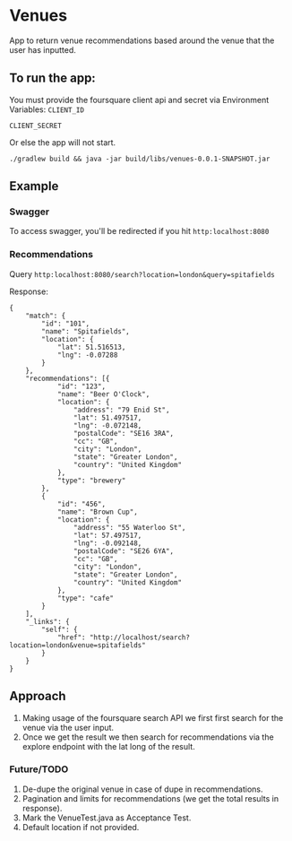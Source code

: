 # Venues

App to return venue recommendations based around the venue that the user has inputted.

## To run the app:

You must provide the foursquare client api and secret via Environment Variables:
`CLIENT_ID`

`CLIENT_SECRET`

Or else the app will not start.

`./gradlew build && java -jar build/libs/venues-0.0.1-SNAPSHOT.jar`


## Example
### Swagger
To access swagger, you'll be redirected if you hit
`http:localhost:8080`

### Recommendations
Query `http:localhost:8080/search?location=london&query=spitafields`

Response:
```
{
    "match": {
        "id": "101",
        "name": "Spitafields",
        "location": {
            "lat": 51.516513,
            "lng": -0.07288
        }
    },
    "recommendations": [{
            "id": "123",
            "name": "Beer O'Clock",
            "location": {
                "address": "79 Enid St",
                "lat": 51.497517,
                "lng": -0.072148,
                "postalCode": "SE16 3RA",
                "cc": "GB",
                "city": "London",
                "state": "Greater London",
                "country": "United Kingdom"
            },
            "type": "brewery"
        },
        {
            "id": "456",
            "name": "Brown Cup",
            "location": {
                "address": "55 Waterloo St",
                "lat": 57.497517,
                "lng": -0.092148,
                "postalCode": "SE26 6YA",
                "cc": "GB",
                "city": "London",
                "state": "Greater London",
                "country": "United Kingdom"
            },
            "type": "cafe"
        }
    ],
    "_links": {
        "self": {
            "href": "http://localhost/search?location=london&venue=spitafields"
        }
    }
}
```

## Approach

1. Making usage of the foursquare search API we first first search for the venue via the user input.
2. Once we get the result we then search for recommendations via the explore endpoint with the lat long of the result.

### Future/TODO

1. De-dupe the original venue in case of dupe in recommendations.
2. Pagination and limits for recommendations (we get the total results in response).
3. Mark the VenueTest.java as Acceptance Test.
4. Default location if not provided.



